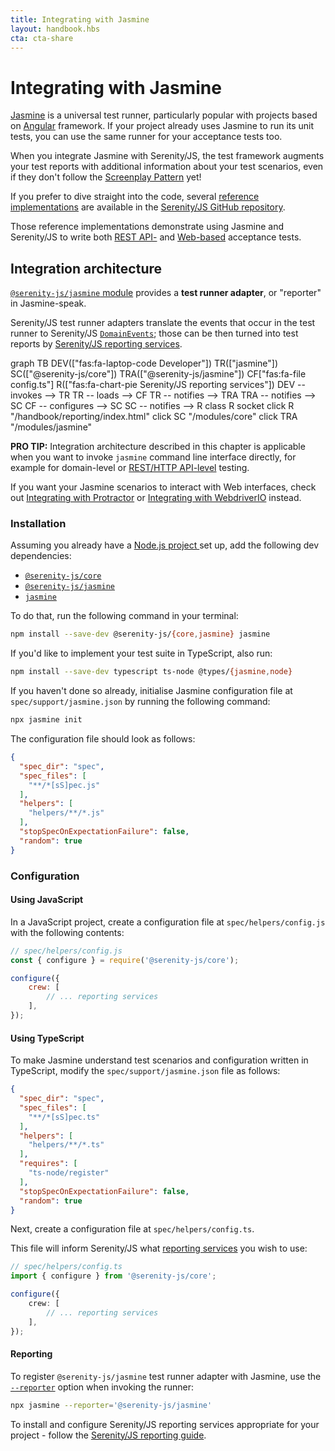 ```yaml
---
title: Integrating with Jasmine
layout: handbook.hbs
cta: cta-share
---
```

# Integrating with Jasmine

[Jasmine](https://jasmine.github.io/) is a universal test runner, particularly popular with projects based on [Angular](https://angular.io/) framework. If your project already uses Jasmine to run its unit tests, you can use the same runner for your acceptance tests too.

When you integrate Jasmine with Serenity/JS, the test framework augments your test reports with additional information about your test scenarios, even if they don't follow the [Screenplay Pattern](/handbook/thinking-in-serenity-js/screenplay-pattern.html) yet!

If you prefer to dive straight into the code, several [reference implementations](https://github.com/serenity-js/serenity-js/tree/main/examples) are available in the [Serenity/JS GitHub repository](https://github.com/serenity-js/serenity-js). 

Those reference implementations demonstrate using Jasmine and Serenity/JS to write both [REST API-](https://github.com/serenity-js/serenity-js/tree/main/examples/jasmine-rest-api-level-testing) and [Web-based](https://github.com/serenity-js/serenity-js/tree/main/examples/protractor-jasmine) acceptance tests.

## Integration architecture

[`@serenity-js/jasmine` module](/modules/jasmine) provides a **test runner adapter**, or "reporter" in Jasmine-speak.

Serenity/JS test runner adapters translate the events that occur in the test runner to Serenity/JS [`DomainEvents`](/modules/core/identifiers.html#events); those can be then turned into test reports by [Serenity/JS reporting services](/handbook/reporting/index.html).

<div class="mermaid">
graph TB
    DEV(["fas:fa-laptop-code Developer"])
    TR(["jasmine"])
    SC(["@serenity-js/core"])
    TRA(["@serenity-js/jasmine"])
    CF["fas:fa-file config.ts"]
    R(["fas:fa-chart-pie Serenity/JS reporting services"])
    DEV -- invokes --> TR
    TR -- loads --> CF
    TR -- notifies --> TRA
    TRA -- notifies --> SC
    CF -- configures --> SC
    SC -- notifies --> R
    class R socket
    click R "/handbook/reporting/index.html"
    click SC "/modules/core"
    click TRA "/modules/jasmine"
</div>

<div class="pro-tip">
    <div class="icon"><i class="fas fa-lightbulb"></i></div>
    <div class="text"><p><strong>PRO TIP:</strong>
        Integration architecture described in this chapter is applicable when you want to invoke <code>jasmine</code> command line interface directly, for example for domain-level or <a href="/modules/rest">REST/HTTP API-level</a> testing. 
    </p>
    <p>If you want your Jasmine scenarios to interact with Web interfaces, check out <a href="/handbook/integration/serenityjs-and-protractor.html">Integrating with Protractor</a> or <a href="/handbook/integration/serenityjs-and-webdriverio.html">Integrating with WebdriverIO</a> instead.
    </p></div>
</div>

### Installation

Assuming you already have a [Node.js project ](/handbook/integration/runtime-dependencies.html#a-node-js-project) set up, add the following dev dependencies:
- [`@serenity-js/core`](/modules/core)
- [`@serenity-js/jasmine`](/modules/jasmine)
- [`jasmine`](https://www.npmjs.com/package/jasmine)

To do that, run the following command in your terminal:
```bash
npm install --save-dev @serenity-js/{core,jasmine} jasmine
```

If you'd like to implement your test suite in TypeScript, also run:
```bash
npm install --save-dev typescript ts-node @types/{jasmine,node}
```

If you haven't done so already, initialise Jasmine configuration file at `spec/support/jasmine.json` by running the following command:

```bash
npx jasmine init
```

The configuration file should look as follows:
```json
{
  "spec_dir": "spec",
  "spec_files": [
    "**/*[sS]pec.js"
  ],
  "helpers": [
    "helpers/**/*.js"
  ],
  "stopSpecOnExpectationFailure": false,
  "random": true
}
```

### Configuration

#### Using JavaScript

In a JavaScript project, create a configuration file at `spec/helpers/config.js` with the following contents:

```javascript
// spec/helpers/config.js
const { configure } = require('@serenity-js/core');

configure({
    crew: [
        // ... reporting services
    ],
});
```

#### Using TypeScript

To make Jasmine understand test scenarios and configuration written in TypeScript, modify the `spec/support/jasmine.json` file as follows:

```json
{
  "spec_dir": "spec",
  "spec_files": [
    "**/*[sS]pec.ts"
  ],
  "helpers": [
    "helpers/**/*.ts"
  ],
  "requires": [
    "ts-node/register"
  ],
  "stopSpecOnExpectationFailure": false,
  "random": true
}
```

Next, create a configuration file at `spec/helpers/config.ts`. 

This file will inform Serenity/JS what [reporting services](/handbook/reporting/) you wish to use:

```typescript
// spec/helpers/config.ts
import { configure } from '@serenity-js/core';

configure({
    crew: [
        // ... reporting services
    ],
});
```

#### Reporting

To register `@serenity-js/jasmine` test runner adapter with Jasmine, use the [`--reporter`](https://jasmine.github.io/setup/nodejs.html#--reporter) option when invoking the runner:

```bash
npx jasmine --reporter='@serenity-js/jasmine'
```

To install and configure Serenity/JS reporting services appropriate for your project - follow the [Serenity/JS reporting guide](/handbook/reporting/).
